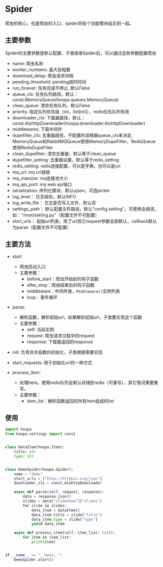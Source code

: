 # Spider
爬虫的核心，也是爬虫的入口，spider将各个功能模块组合到一起。

## 主要参数
Spider的主要参数是默认配置，子类继承Spider后，可以通过这些参数配置爬虫

- name: 爬虫名称
- worker_numbers: 最大协程数
- download_delay: 爬虫请求间隔
- pending_threshold: pending超时时间
- run_forever: 任务完成不停止, 默认False
- queue_cls: 任务队列路径，默认：const.MemoryQueue(hoopa.queues.MemoryQueue)
- clean_queue: 清空任务队列，默认False
- priority: 指定队列优先级（int，list[int]），redis优先队列有效
- downloader_cls: 下载器路径，默认：const.AiohttpDownloader(hoopa.downloader.AiohttpDownloader)
- middlewares: 下载中间件
- dupefilter_cls: 去重器路径，不配置的话根据queue_cls来决定, MemoryQueue和RabbitMQQueue使用MemoryDupeFilter，RedisQueue使用RedisDupeFilter
- clean_dupefilter: 清空去重器，默认等于clean_queue
- dupefilter_setting: 去重器设置，默认等于redis_setting
- redis_setting: redis连接配置，可以是字典，也可以是uri
- mq_uri: mq uri链接
- mq_maxsize: mq连接池大小
- mq_api_port: mq web api端口
- serialization: 序列化模块，默认ujson，可选pickle
- log_level： 日志级别，默认INFO
- log_write_file： 日志是否写入文件，默认否
- settings_path： 默认配置文件路径，默认"config.setting"。可使用全路径，如："/root/setting.py"（配置文件不可配置）
- start_urls： 起始url列表，除了url其它request参数全部默认，callback默认为parse（配置文件不可配置）


## 主要方法
- start
  - 爬虫启动入口
  - 主要参数：
    - before_start：爬虫开始前的钩子函数
    - after_stop：爬虫结束后的钩子函数
    - middleware：中间件类，`Middleware()`实例列表
    - loop：事件循环
- parse:
  - 解析函数，解析起始url，如果解析起始url，子类要实现这个函数
  - 主要参数：
    - self: 当前实例
    - request: 爬虫请求过程中的request
    - response: 下载器返回的response

- init: 负责异步函数的初始化，子类根据需要实现
  
- start_requests: 用于初始化url的一种方式
  
- process_item: 
  - 处理Item。使用redis队列会默认存储到redis（可重写），其它情况需要重写。
  - 主要参数：
    - item_list：解析函数返回的所有Item组成的list

## 使用
```python
import hoopa
from hoopa.settings import const


class DataItem(hoopa.Item):
    title: str
    type: str


class DemoSpider(hoopa.Spider):
    name = "demo"
    start_urls = ["http://httpbin.org/json"]
    downloader_cls = const.AiohttpDownloader

    async def parse(self, request, response):
        data = response.json()
        slides = data["slideshow"]["slides"]
        for slide in slides:
            data_item = DataItem()
            data_item.title = slide["title"]
            data_item.type = slide["type"]
            yield data_item

    async def process_item(self, item_list: list):
        for item in item_list:
            print(item)


if __name__ == "__main__":
    DemoSpider.start()
```